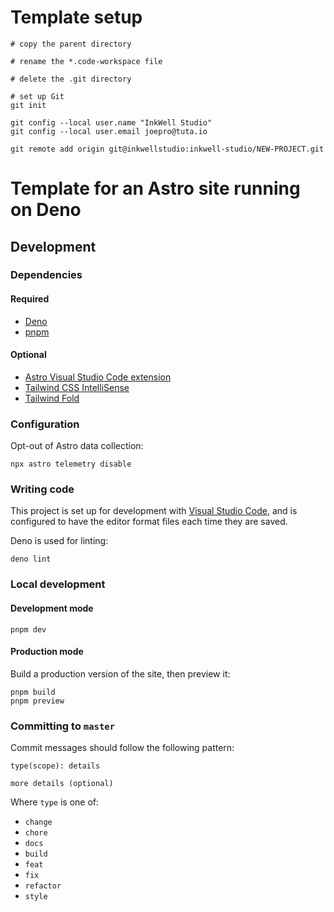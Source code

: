 # Template setup

```
# copy the parent directory

# rename the *.code-workspace file

# delete the .git directory

# set up Git
git init

git config --local user.name "InkWell Studio"
git config --local user.email joepro@tuta.io

git remote add origin git@inkwellstudio:inkwell-studio/NEW-PROJECT.git
```

# Template for an Astro site running on Deno

## Development

### Dependencies

#### Required

- [Deno](https://deno.land/)
- [pnpm](https://pnpm.io/)

#### Optional

- [Astro Visual Studio Code extension](https://marketplace.visualstudio.com/items?itemName=astro-build.astro-vscode)
- [Tailwind CSS IntelliSense](https://marketplace.visualstudio.com/items?itemName=bradlc.vscode-tailwindcss)
- [Tailwind Fold](https://marketplace.visualstudio.com/items?itemName=stivo.tailwind-fold)

### Configuration

Opt-out of Astro data collection:

```
npx astro telemetry disable
```

### Writing code

This project is set up for development with [Visual Studio Code](https://code.visualstudio.com/), and is configured to have the editor
format files each time they are saved.

Deno is used for linting:

```
deno lint
```

### Local development

#### Development mode

```
pnpm dev
```

#### Production mode

Build a production version of the site, then preview it:

```
pnpm build
pnpm preview
```

### Committing to `master`

Commit messages should follow the following pattern:

```
type(scope): details

more details (optional)
```

Where `type` is one of:

- `change`
- `chore`
- `docs`
- `build`
- `feat`
- `fix`
- `refactor`
- `style`
